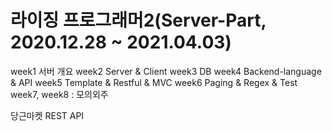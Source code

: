 # 라이징 프로그래머2(Server-Part, 2020.12.28 ~ 2021.04.03)
week1 서버 개요
week2 Server & Client
week3 DB
week4 Backend-language & API
week5 Template & Restful & MVC
week6 Paging & Regex & Test
week7, week8 : 모의외주


당근마켓 REST API
